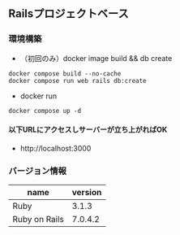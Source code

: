 ## Railsプロジェクトベース

### 環境構築
- （初回のみ）docker image build && db create

```
docker compose build --no-cache
docker compose run web rails db:create
```

- docker run

```
docker compose up -d
```

#### 以下URLにアクセスしサーバーが立ち上がればOK

- http://localhost:3000

### バージョン情報

name|version
--|--
Ruby | 3.1.3
Ruby on Rails | 7.0.4.2